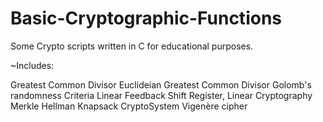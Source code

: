 # Basic-Cryptographic-Functions

Some Crypto scripts written in C for educational purposes.

~Includes: 

Greatest Common Divisor
Euclideian Greatest Common Divisor 
Golomb's randomness Criteria 
Linear Feedback Shift Register,
Linear Cryptography 
Merkle Hellman Knapsack CryptoSystem 
Vigenère cipher
